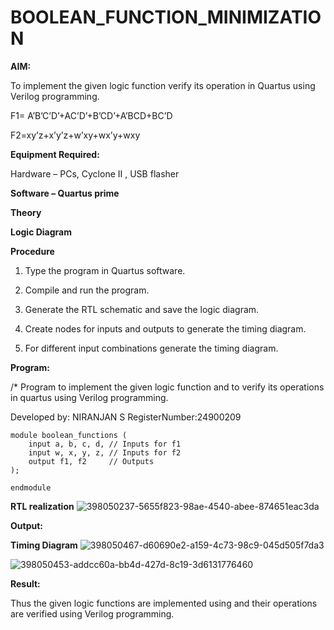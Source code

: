 # BOOLEAN_FUNCTION_MINIMIZATION

**AIM:**

To implement the given logic function verify its operation in Quartus using Verilog programming.

F1= A’B’C’D’+AC’D’+B’CD’+A’BCD+BC’D 

F2=xy’z+x’y’z+w’xy+wx’y+wxy

**Equipment Required:**

Hardware – PCs, Cyclone II , USB flasher

**Software – Quartus prime**

**Theory**

**Logic Diagram**

**Procedure**

1.	Type the program in Quartus software.

2.	Compile and run the program.

3.	Generate the RTL schematic and save the logic diagram.

4.	Create nodes for inputs and outputs to generate the timing diagram.

5.	For different input combinations generate the timing diagram.


**Program:**

/* Program to implement the given logic function and to verify its operations in quartus using Verilog programming. 

Developed by: NIRANJAN S
RegisterNumber:24900209
~~~
module boolean_functions (
    input a, b, c, d, // Inputs for f1
    input w, x, y, z, // Inputs for f2
    output f1, f2     // Outputs
);

endmodule
~~~

**RTL realization**
![398050237-5655f823-98ae-4540-abee-874651eac3da](https://github.com/user-attachments/assets/5ccbaae4-c507-4984-8359-bc7ff3683125)

**Output:**

**Timing Diagram** 
![398050467-d60690e2-a159-4c73-98c9-045d505f7da3](https://github.com/user-attachments/assets/45272ba4-d5fb-43f7-b147-a7f0955d09f2)

![398050453-addcc60a-bb4d-427d-8c19-3d6131776460](https://github.com/user-attachments/assets/31ead6d6-f79c-46db-94b3-af5f747cc2ca)

**Result:**

Thus the given logic functions are implemented using and their operations are verified using Verilog programming.

